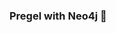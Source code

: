 ### Pregel with Neo4j 🚀



































































































































 
























































































































































































































